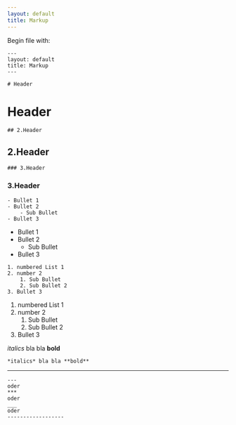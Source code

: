 ```yaml
---
layout: default
title: Markup
---
```

Begin file with:
```
---
layout: default
title: Markup
---
```
```
# Header
```
# Header
```
## 2.Header
```
## 2.Header
```
### 3.Header
```
### 3.Header
```
- Bullet 1
- Bullet 2
    - Sub Bullet
- Bullet 3
```
- Bullet 1
- Bullet 2
    - Sub Bullet
- Bullet 3

```
1. numbered List 1
2. number 2
    1. Sub Bullet
    2. Sub Bullet 2
3. Bullet 3
```
1. numbered List 1
2. number 2
    1. Sub Bullet
    2. Sub Bullet 2
3. Bullet 3

*italics* bla bla **bold**
```
*italics* bla bla **bold**
```

---
```
---
oder
***
oder
___
oder 
------------------
```
